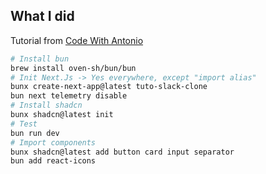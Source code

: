 ## What I did

Tutorial from [Code With Antonio](https://www.youtube.com/watch?v=lXITA5MZIiI)

```sh
# Install bun
brew install oven-sh/bun/bun
# Init Next.Js -> Yes everywhere, except "import alias"
bunx create-next-app@latest tuto-slack-clone
bun next telemetry disable
# Install shadcn
bunx shadcn@latest init
# Test
bun run dev
# Import components
bunx shadcn@latest add button card input separator
bun add react-icons
```